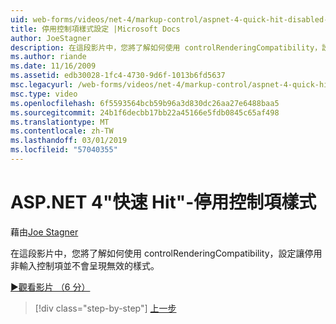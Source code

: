 ```yaml
---
uid: web-forms/videos/net-4/markup-control/aspnet-4-quick-hit-disabled-control-styling
title: 停用控制項樣式設定 |Microsoft Docs
author: JoeStagner
description: 在這段影片中，您將了解如何使用 controlRenderingCompatibility，設定讓停用非輸入控制項並不會呈現無效的樣式。
ms.author: riande
ms.date: 11/16/2009
ms.assetid: edb30028-1fc4-4730-9d6f-1013b6fd5637
msc.legacyurl: /web-forms/videos/net-4/markup-control/aspnet-4-quick-hit-disabled-control-styling
msc.type: video
ms.openlocfilehash: 6f5593564bcb59b96a3d830dc26aa27e6488baa5
ms.sourcegitcommit: 24b1f6decbb17bb22a45166e5fdb0845c65af498
ms.translationtype: MT
ms.contentlocale: zh-TW
ms.lasthandoff: 03/01/2019
ms.locfileid: "57040355"
---
```

<a name="aspnet-4-quick-hit---disabled-control-styling"></a>ASP.NET 4"快速 Hit"-停用控制項樣式
====================
藉由[Joe Stagner](https://github.com/JoeStagner)

在這段影片中，您將了解如何使用 controlRenderingCompatibility，設定讓停用非輸入控制項並不會呈現無效的樣式。 

[&#9654;觀看影片 （6 分）](https://channel9.msdn.com/Blogs/ASP-NET-Site-Videos/aspnet-4-quick-hit-disabled-control-styling)

> [!div class="step-by-step"]
> [上一步](aspnet-4-quick-hit-hidden-field-divs.md)
